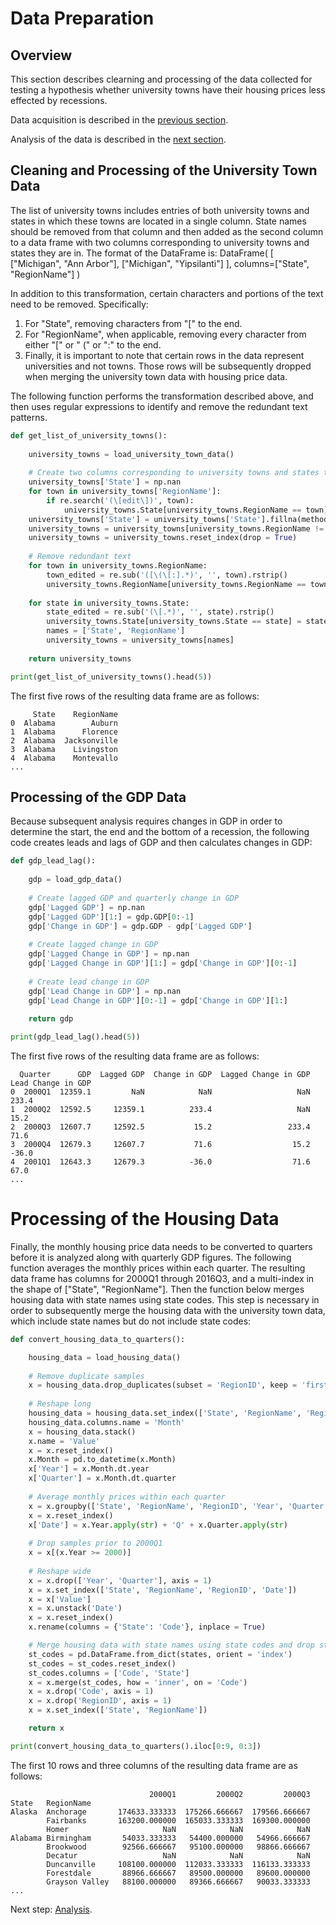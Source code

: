 # Data Preparation

## Overview
This section describes clearning and processing of the data collected for testing a hypothesis whether university towns have their housing prices less effected by recessions.  

Data acquisition is described in the [previous section](https://eagronin.github.io/university-towns-acquire/).

Analysis of the data is described in the [next section](https://eagronin.github.io/university-towns-analyze/).

## Cleaning and Processing of the University Town Data
The list of university towns includes entries of both university towns and states in which these towns are located in a single column.  State names should be removed from that column and then added as the second column to a data frame with two columns corresponding to university towns and states they are in. The format of the DataFrame is: DataFrame( [ ["Michigan", "Ann Arbor"], ["Michigan", "Yipsilanti"] ], columns=["State", "RegionName"]  )

In addition to this transformation, certain characters and portions of the text need to be removed.  Specifically:

1. For "State", removing characters from "[" to the end.
2. For "RegionName", when applicable, removing every character from either "[" or " (" or ":" to the end.
3. Finally, it is important to note that certain rows in the data represent universities and not towns.  Those rows will be subsequently dropped when merging the university town data with housing price data. 

The following function performs the transformation described above, and then uses regular expressions to identify and remove the redundant text patterns.

```python
def get_list_of_university_towns():
    
    university_towns = load_university_town_data()
    
    # Create two columns corresponding to university towns and states they are in
    university_towns['State'] = np.nan
    for town in university_towns['RegionName']:
        if re.search('(\[edit\])', town): 
            university_towns.State[university_towns.RegionName == town] = town
    university_towns['State'] = university_towns['State'].fillna(method = 'ffill')
    university_towns = university_towns[university_towns.RegionName != university_towns.State]
    university_towns = university_towns.reset_index(drop = True)
    
    # Remove redundant text
    for town in university_towns.RegionName:
        town_edited = re.sub('([\(\[:].*)', '', town).rstrip()
        university_towns.RegionName[university_towns.RegionName == town] = town_edited
    
    for state in university_towns.State:
        state_edited = re.sub('(\[.*)', '', state).rstrip()
        university_towns.State[university_towns.State == state] = state_edited
        names = ['State', 'RegionName']
        university_towns = university_towns[names]
    
    return university_towns

print(get_list_of_university_towns().head(5))

```

The first five rows of the resulting data frame are as follows:

```
     State    RegionName
0  Alabama        Auburn
1  Alabama      Florence
2  Alabama  Jacksonville
3  Alabama    Livingston
4  Alabama    Montevallo
...
```

## Processing of the GDP Data
Because subsequent analysis requires changes in GDP in order to determine the start, the end and the bottom of a recession, the following code creates leads and lags of GDP and then calculates changes in GDP:

```python
def gdp_lead_lag():
    
    gdp = load_gdp_data()
    
    # Create lagged GDP and quarterly change in GDP
    gdp['Lagged GDP'] = np.nan
    gdp['Lagged GDP'][1:] = gdp.GDP[0:-1]
    gdp['Change in GDP'] = gdp.GDP - gdp['Lagged GDP']
    
    # Create lagged change in GDP
    gdp['Lagged Change in GDP'] = np.nan
    gdp['Lagged Change in GDP'][1:] = gdp['Change in GDP'][0:-1]
    
    # Create lead change in GDP
    gdp['Lead Change in GDP'] = np.nan
    gdp['Lead Change in GDP'][0:-1] = gdp['Change in GDP'][1:]
    
    return gdp

print(gdp_lead_lag().head(5))

```

The first five rows of the resulting data frame are as follows:

```
  Quarter      GDP  Lagged GDP  Change in GDP  Lagged Change in GDP  Lead Change in GDP
0  2000Q1  12359.1         NaN            NaN                   NaN               233.4
1  2000Q2  12592.5     12359.1          233.4                   NaN                15.2   
2  2000Q3  12607.7     12592.5           15.2                 233.4                71.6   
3  2000Q4  12679.3     12607.7           71.6                  15.2               -36.0   
4  2001Q1  12643.3     12679.3          -36.0                  71.6                67.0
...
```

# Processing of the Housing Data
Finally, the monthly housing price data needs to be converted to quarters before it is analyzed along with quarterly GDP figures.  The following function averages the monthly prices within each quarter.  The resulting data frame has columns for 2000Q1 through 2016Q3, and a multi-index in the shape of ["State", "RegionName"].  Then the function below merges housing data with state names using state codes.  This step is necessary in order to subsequently merge the housing data with the university town data, which include state names but do not include state codes:

```python
def convert_housing_data_to_quarters():

    housing_data = load_housing_data()
    
    # Remove duplicate samples
    x = housing_data.drop_duplicates(subset = 'RegionID', keep = 'first')
    
    # Reshape long
    housing_data = housing_data.set_index(['State', 'RegionName', 'RegionID'], drop = True) 
    housing_data.columns.name = 'Month'
    x = housing_data.stack()
    x.name = 'Value'
    x = x.reset_index()
    x.Month = pd.to_datetime(x.Month)
    x['Year'] = x.Month.dt.year
    x['Quarter'] = x.Month.dt.quarter
    
    # Average monthly prices within each quarter
    x = x.groupby(['State', 'RegionName', 'RegionID', 'Year', 'Quarter'],).mean()['Value']
    x = x.reset_index()
    x['Date'] = x.Year.apply(str) + 'Q' + x.Quarter.apply(str)
    
    # Drop samples prior to 2000Q1
    x = x[(x.Year >= 2000)]
    
    # Reshape wide
    x = x.drop(['Year', 'Quarter'], axis = 1)
    x = x.set_index(['State', 'RegionName', 'RegionID', 'Date'])
    x = x['Value']
    x = x.unstack('Date')
    x = x.reset_index()
    x.rename(columns = {'State': 'Code'}, inplace = True)

    # Merge housing data with state names using state codes and drop state codes
    st_codes = pd.DataFrame.from_dict(states, orient = 'index')
    st_codes = st_codes.reset_index()
    st_codes.columns = ['Code', 'State']
    x = x.merge(st_codes, how = 'inner', on = 'Code')
    x = x.drop('Code', axis = 1)
    x = x.drop('RegionID', axis = 1)
    x = x.set_index(['State', 'RegionName'])

    return x

print(convert_housing_data_to_quarters().iloc[0:9, 0:3])
```

The first 10 rows and three columns of the resulting data frame are as follows:

```
                               2000Q1         2000Q2         2000Q3
State   RegionName                                                 
Alaska  Anchorage       174633.333333  175266.666667  179566.666667
        Fairbanks       163200.000000  165033.333333  169300.000000
        Homer                     NaN            NaN            NaN
Alabama Birmingham       54033.333333   54400.000000   54966.666667
        Brookwood        92566.666667   95100.000000   98866.666667
        Decatur                   NaN            NaN            NaN
        Duncanville     108100.000000  112033.333333  116133.333333
        Forestdale       88966.666667   89500.000000   89600.000000
        Grayson Valley   88100.000000   89366.666667   90033.333333
...
```

Next step:  [Analysis](https://eagronin.github.io/university-towns-analyze/).
